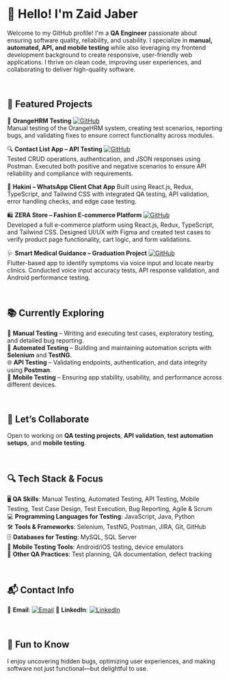 # 👋 Hello! I'm Zaid Jaber

Welcome to my GitHub profile! I'm a **QA Engineer** passionate about ensuring software quality, reliability, and usability. I specialize in **manual, automated, API, and mobile testing** while also leveraging my frontend development background to create responsive, user-friendly web applications. I thrive on clean code, improving user experiences, and collaborating to deliver high-quality software.

<br>


## 🚀 Featured Projects

🧪 **OrangeHRM Testing** [![GitHub](https://img.shields.io/badge/GitHub-Visit-black?logo=github)](https://github.com/ZaidJaber1/Testing-OrangeHRM)  
Manual testing of the OrangeHRM system, creating test scenarios, reporting bugs, and validating fixes to ensure correct functionality across modules.

🔍 **Contact List App – API Testing** [![GitHub](https://img.shields.io/badge/GitHub-Visit-black?logo=github)](https://github.com/ZaidJaber1/Contact-List---API-Testing)  
Tested CRUD operations, authentication, and JSON responses using Postman. Executed both positive and negative scenarios to ensure API reliability and compliance with requirements.

💬 **Hakini – WhatsApp Client Chat App**
Built using React.js, Redux, TypeScript, and Tailwind CSS with integrated QA testing, API validation, error handling checks, and edge case testing.

🛍️ **ZERA Store – Fashion E-commerce Platform** [![GitHub](https://img.shields.io/badge/GitHub-Visit-black?logo=github)](https://github.com/ZaidJaber1/ZERAStore)  
Developed a full e-commerce platform using React.js, Redux, TypeScript, and Tailwind CSS. Designed UI/UX with Figma and created test cases to verify product page functionality, cart logic, and form validations.

🩺 **Smart Medical Guidance – Graduation Project** [![GitHub](https://img.shields.io/badge/GitHub-Visit-black?logo=github)](https://github.com/wafaabdalhadi/smg-senior-final)  
Flutter-based app to identify symptoms via voice input and locate nearby clinics. Conducted voice input accuracy tests, API response validation, and Android performance testing.


<br>

## 📚 Currently Exploring

📝 **Manual Testing** – Writing and executing test cases, exploratory testing, and detailed bug reporting.<br>
🤖 **Automated Testing** – Building and maintaining automation scripts with **Selenium** and **TestNG**.<br>
🌐 **API Testing** – Validating endpoints, authentication, and data integrity using **Postman**.<br>
📱 **Mobile Testing** – Ensuring app stability, usability, and performance across different devices.<br>

<br>

## 🤝 Let’s Collaborate

Open to working on **QA testing projects**, **API validation**, **test automation setups**, and **mobile testing**.

<br>

## 🔍 Tech Stack & Focus

🖥️ **QA Skills**: Manual Testing, Automated Testing, API Testing, Mobile Testing, Test Case Design, Test Execution, Bug Reporting, Agile & Scrum<br>
💻 **Programming Languages for Testing**: JavaScript, Java, Python<br>
🛠️ **Tools & Frameworks**: Selenium, TestNG, Postman, JIRA, Git, GitHub<br>
🗄️ **Databases for Testing**: MySQL, SQL Server<br>
📱 **Mobile Testing Tools**: Android/iOS testing, device emulators<br>
📝 **Other QA Practices**: Test planning, QA documentation, defect tracking<br>

<br>

## 📬 Contact Info

📧 **Email**: [![Email](https://img.shields.io/badge/Email-Send-lightgrey?logo=gmail)](mailto:zaidjaber105@outlook.com)
🔗 **LinkedIn**: [![LinkedIn](https://img.shields.io/badge/LinkedIn-Connect-blue?logo=linkedin)](https://linkedin.com/in/zaidjaber13)

<br>

## 🌟 Fun to Know

I enjoy uncovering hidden bugs, optimizing user experiences, and making software not just functional—but delightful to use.
